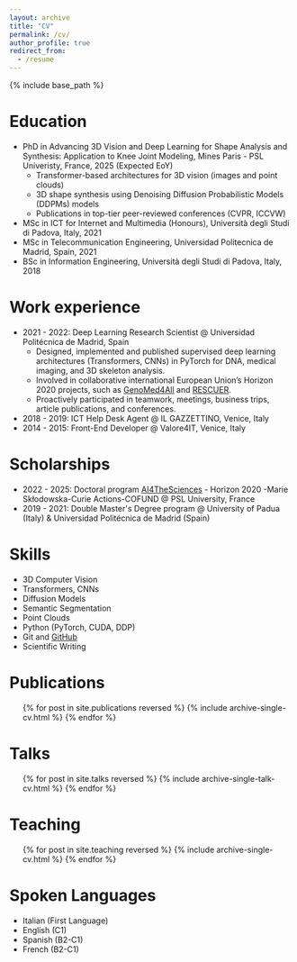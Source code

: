 ```yaml
---
layout: archive
title: "CV"
permalink: /cv/
author_profile: true
redirect_from:
  - /resume
---
```


{% include base_path %}

Education
======
* PhD in Advancing 3D Vision and Deep Learning for Shape Analysis and Synthesis: Application to Knee Joint Modeling, Mines Paris - PSL Univeristy, France, 2025 (Expected EoY)
  * Transformer-based architectures for 3D vision (images and point clouds)
  * 3D shape synthesis using Denoising Diffusion Probabilistic Models (DDPMs) models
  * Publications in top-tier peer-reviewed conferences (CVPR, ICCVW)
* MSc in ICT for Internet and Multimedia (Honours), Università degli Studi di Padova, Italy, 2021
* MSc in Telecommunication Engineering, Universidad Politecnica de Madrid, Spain, 2021
* BSc in Information Engineering, Università degli Studi di Padova, Italy, 2018

Work experience
======
* 2021 - 2022: Deep Learning Research Scientist @ Universidad Politécnica de Madrid, Spain
  * Designed, implemented and published supervised deep learning architectures (Transformers, CNNs) in PyTorch for DNA, medical imaging, and 3D skeleton analysis.
  * Involved in collaborative international European Union’s Horizon 2020 projects, such as [GenoMed4All](https://genomed4all.eu/") and [RESCUER](https://rescuerproject.eu/).
  * Proactively participated in teamwork, meetings, business trips, article publications, and conferences.
* 2018 - 2019: ICT Help Desk Agent @ IL GAZZETTINO, Venice, Italy
* 2014 - 2015: Front-End Developer @ Valore4IT, Venice, Italy

Scholarships
======
* 2022 - 2025: Doctoral program [AI4TheSciences](https://psl.eu/en/research/major-research-projects/european-programs/ai4thesciences-doctoral-program) - Horizon 2020 -Marie Skłodowska-Curie Actions-COFUND @ PSL University, France
* 2019 - 2021: Double Master's Degree program @ University of Padua (Italy) & Universidad Politécnica de Madrid (Spain)

Skills
======
* 3D Computer Vision
* Transformers, CNNs
* Diffusion Models
* Semantic Segmentation
* Point Clouds
* Python (PyTorch, CUDA, DDP)
* Git and [GitHub](https://github.com/matteo-bastico)
* Scientific Writing

Publications
======
  <ul>{% for post in site.publications reversed %}
    {% include archive-single-cv.html %}
  {% endfor %}</ul>
  
Talks
======
  <ul>{% for post in site.talks reversed %}
    {% include archive-single-talk-cv.html  %}
  {% endfor %}</ul>
  
Teaching
======
  <ul>{% for post in site.teaching reversed %}
    {% include archive-single-cv.html %}
  {% endfor %}</ul>

Spoken Languages
======
  <ul>
    <li>Italian (First Language)</li>
    <li>English (C1)</li>
    <li>Spanish (B2-C1)</li>
    <li>French (B2-C1)</li>
  </ul>
